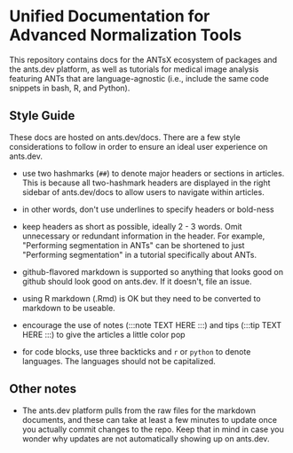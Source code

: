 # Unified Documentation for Advanced Normalization Tools

This repository contains docs for the ANTsX ecosystem of packages and the
ants.dev platform, as well as tutorials for medical image analysis featuring
ANTs that are language-agnostic (i.e., include the same code snippets in bash,
R, and Python).

## Style Guide

These docs are hosted on ants.dev/docs. There are a few style considerations
to follow in order to ensure an ideal user experience on ants.dev.

- use two hashmarks (`##`) to denote major headers or sections in articles. This
  is because all two-hashmark headers are displayed in the right sidebar of ants.dev/docs
  to allow users to navigate within articles.

- in other words, don't use underlines to specify headers or bold-ness

- keep headers as short as possible, ideally 2 - 3 words. Omit unnecessary or redundant
  information in the header. For example, "Performing segmentation in ANTs" can be shortened
  to just "Performing segmentation" in a tutorial specifically about ANTs.

- github-flavored markdown is supported so anything that looks good on github should
  look good on ants.dev. If it doesn't, file an issue.

- using R markdown (.Rmd) is OK but they need to be converted to markdown to be useable.

- encourage the use of notes (:::note TEXT HERE :::) and tips (:::tip TEXT HERE :::) to
  give the articles a little color pop

- for code blocks, use three backticks and `r` or `python` to denote languages. The languages
  should not be capitalized.

## Other notes

- The ants.dev platform pulls from the raw files for the markdown documents, and these
  can take at least a few minutes to update once you actually commit changes to the repo. Keep
  that in mind in case you wonder why updates are not automatically showing up on ants.dev.
